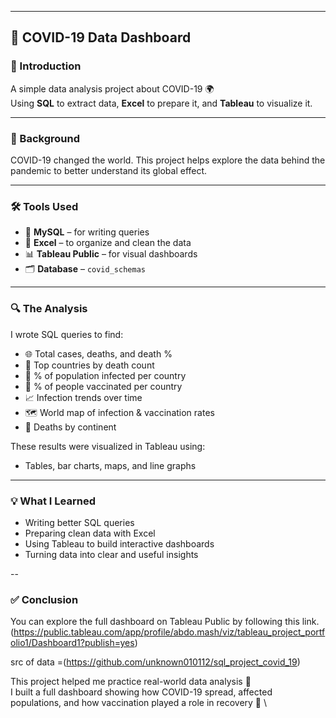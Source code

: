 
---

## 🦠 COVID-19 Data Dashboard

### 📌 Introduction

A simple data analysis project about COVID-19 🌍  
Using **SQL** to extract data, **Excel** to prepare it, and **Tableau** to visualize it.

---

### 🧾 Background

COVID-19 changed the world. This project helps explore the data behind the pandemic to better understand its global effect.

---

### 🛠️ Tools Used

- 🐬 **MySQL** – for writing queries
- 📑 **Excel** – to organize and clean the data
- 📊 **Tableau Public** – for visual dashboards
- 🗂️ **Database** – `covid_schemas`

---

### 🔍 The Analysis

I wrote SQL queries to find:

- 🌐 Total cases, deaths, and death %
- 📍 Top countries by death count
- 👥 % of population infected per country
- 💉 % of people vaccinated per country
- 📈 Infection trends over time
- 🗺️ World map of infection & vaccination rates
- 🧭 Deaths by continent

These results were visualized in Tableau using:

- Tables, bar charts, maps, and line graphs

---

### 💡 What I Learned

- Writing better SQL queries
- Preparing clean data with Excel
- Using Tableau to build interactive dashboards
- Turning data into clear and useful insights

--


### ✅ Conclusion
You can explore the full dashboard on Tableau Public by following this link.(https://public.tableau.com/app/profile/abdo.mash/viz/tableau_project_portfolio1/Dashboard1?publish=yes)

src of data =(https://github.com/unknown010112/sql_project_covid_19)

This project helped me practice real-world data analysis 🧠  
I built a full dashboard showing how COVID-19 spread, affected populations, and how vaccination played a role in recovery 💉
\
